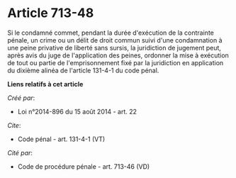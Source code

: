 # Article 713-48

Si le condamné commet, pendant la durée d'exécution de la contrainte pénale, un crime ou un délit de droit commun suivi d'une
condamnation à une peine privative de liberté sans sursis, la juridiction de jugement peut, après avis du juge de
l'application des peines, ordonner la mise à exécution de tout ou partie de l'emprisonnement fixé par la juridiction en
application du dixième alinéa de l'article 131-4-1 du code pénal.

**Liens relatifs à cet article**

_Créé par_:

  - Loi n°2014-896 du 15 août 2014 - art. 22

_Cite_:

  - Code pénal - art. 131-4-1 (VT)

_Cité par_:

  - Code de procédure pénale - art. 713-46 (VD)
